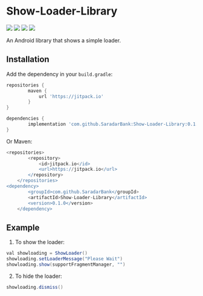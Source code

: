 # Show-Loader-Library
[![](https://img.shields.io/badge/API-21%2B-brightgreen.svg?style=flat)](https://android-arsenal.com/api?level=16#l16)	[![](https://img.shields.io/badge/Platform-Android-brightgreen.svg?style=flat)](https://android-arsenal.com/api?level=16#l16)	[![](https://img.shields.io/badge/Language-Kotlin-brightgreen.svg?style=flat)](https://android-arsenal.com/api?level=16#l16)	[![](https://img.shields.io/badge/Version-0.1.0-brightgreen.svg?style=flat)](https://android-arsenal.com/api?level=16#l16)

An Android library that shows a simple loader.

## Installation

Add the dependency in your `build.gradle`:
```groovy
repositories {
		maven {
			url 'https://jitpack.io' 
		}
}

dependencies {
        implementation 'com.github.SaradarBank:Show-Loader-Library:0.1.0'
}
```
Or Maven:
```groovy
<repositories>
		<repository>
		    <id>jitpack.io</id>
		    <url>https://jitpack.io</url>
		</repository>
	</repositories>
<dependency>
	    <groupId>com.github.SaradarBank</groupId>
	    <artifactId>Show-Loader-Library</artifactId>
	    <version>0.1.0</version>
	</dependency>
```

## Example

1) To show the loader:
```java
val showloading = ShowLoader()
showloading.setLoaderMessage("Please Wait")
showloading.show(supportFragmentManager, "")
```
2) To hide the loader:

```java
showloading.dismiss()
```
